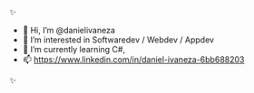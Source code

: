 
✨

- 👋 Hi, I’m @danielivaneza
- 👀 I’m interested in Softwaredev / Webdev / Appdev
- 🌱 I’m currently learning C#,
- 📫 https://www.linkedin.com/in/daniel-ivaneza-6bb688203

✨
